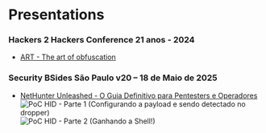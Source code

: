 # Presentations
### Hackers 2 Hackers Conference 21 anos - 2024
- [ART - The art of obfuscation](ART%20-%20The%20art%20of%20obfuscation.pdf)

### Security BSides São Paulo v20 – 18 de Maio de 2025
- [NetHunter Unleashed - O Guia Definitivo para Pentesters e Operadores](NetHunter%20Unleashed%20-%20O%20Guia%20Definitivo%20para%20Pentesters%20e%20Operadores.pdf)
  ![PoC HID - Parte 1 (Configurando a payload e sendo detectado no dropper)]([https://youtu.be/1VjOUK6T6n4](https://youtu.be/bNR2XUsELU8))
  ![PoC HID - Parte 2 (Ganhando a Shell!)](https://youtu.be/1VjOUK6T6n4)
